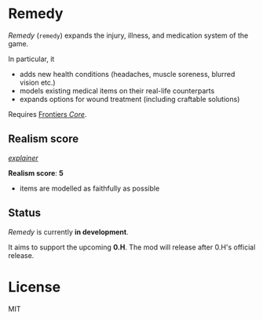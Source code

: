 # Remedy

_Remedy_ (`remedy`) expands the injury, illness, and medication system of the game.

In particular, it

- adds new health conditions (headaches, muscle soreness, blurred vision etc.)
- models existing medical items on their real-life counterparts
- expands options for wound treatment (including craftable solutions)

Requires [Frontiers _Core_](https://github.com/FrontierMods/Core).

## Realism score

_[explainer](https://github.com/FrontierMods/Core/blob/main/documentation/DESIGN_NOTES.md#realism-score)_

**Realism score**: **5**

- items are modelled as faithfully as possible

## Status

_Remedy_ is currently **in development**.

It aims to support the upcoming **0.H**. The mod will release after 0.H's official release.

# License

MIT
